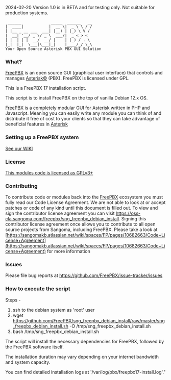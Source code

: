 2024-02-20 Version 1.0 is in BETA and for testing only. Not suitable for production systems.

```
 ______             _____  ______   __
|  ____|           |  __ \|  _ \ \ / /
| |__ _ __ ___  ___| |__) | |_) \ V /
|  __| '__/ _ \/ _ \  ___/|  _ < > <
| |  | | |  __/  __/ |    | |_) / . \
|_|  |_|  \___|\___|_|    |____/_/ \_\
Your Open Source Asterisk PBX GUI Solution
```
### What?

[FreePBX](http://www.freepbx.org/ "FreePBX Home Page") is an open source GUI (graphical user interface) that controls and manages [Asterisk©](http://www.asterisk.org/ "Asterisk Home Page") (PBX). FreePBX is licensed under GPL.

This is a FreePBX 17 installation script.

This script is to install FreePBX  on the top of vanilla Debian 12.x OS.


[FreePBX](http://www.freepbx.org/ "FreePBX Home Page") is a completely modular GUI for Asterisk written in PHP and Javascript. Meaning you can easily write any module you can think of and distribute it free of cost to your clients so that they can take advantage of beneficial features in [Asterisk](http://www.asterisk.org/ "Asterisk Home Page")

### Setting up a FreePBX system
[See our WIKI](https://sangomakb.atlassian.net/wiki/spaces/FP/pages/9732130/Install+FreePBX)

### License
[This modules code is licensed as GPLv3+](https://www.gnu.org/licenses/gpl-3.0.txt)

### Contributing
To contribute code or modules back into the [FreePBX](http://www.freepbx.org/ "FreePBX Home Page") ecosystem you must fully read our Code License Agreement. We are not able to look at or accept patches or code of any kind until this document is filled out. To view and sign the contributor license agreement you can visit https://oss-cla.sangoma.com/freepbx/sng_freepbx_debian_install. Signing this contributor license agreement once allows you to contribute to all open source projects from Sangoma, including FreePBX. Please take a look at [https://sangomakb.atlassian.net/wiki/spaces/FP/pages/10682663/Code+License+Agreement](https://sangomakb.atlassian.net/wiki/spaces/FP/pages/10682663/Code+License+Agreement) for more information

### Issues
Please file bug reports at https://github.com/FreePBX/issue-tracker/issues


### How to execute the script

Steps -
1) ssh to the debian system as 'root' user
2) wget https://github.com/FreePBX/sng_freepbx_debian_install/raw/master/sng_freepbx_debian_install.sh -O /tmp/sng_freepbx_debian_install.sh
2) bash /tmp/sng_freepbx_debian_install.sh

The script will install the necessary dependencies for FreePBX, followed by the FreePBX software itself. 

The installation duration may vary depending on your internet bandwidth and system capacity. 

You can find detailed installation logs at '/var/log/pbx/freepbx17-install.log'."

